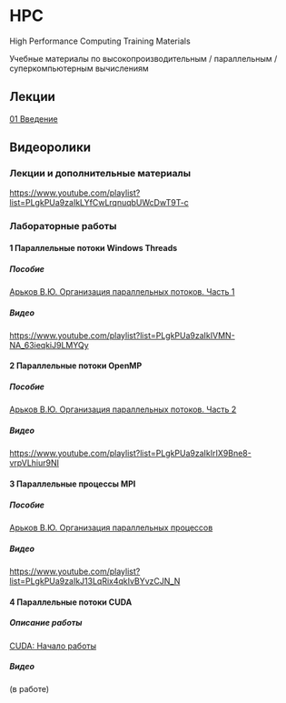 # HPC
High Performance Computing Training Materials

Учебные материалы по высокопроизводительным / параллельным / суперкомпьютерным вычислениям
## Лекции
[01 Введение](https://github.com/Valentin-Arkov/HPC/blob/main/HPC_01_Intro.pdf)

## Видеоролики
### Лекции и дополнительные материалы
https://www.youtube.com/playlist?list=PLgkPUa9zaIkLYfCwLrqnuqbUWcDwT9T-c

### Лабораторные работы

#### 1 Параллельные потоки Windows Threads
##### Пособие
[Арьков В.Ю. Организация параллельных потоков. Часть 1](https://ridero.ru/books/parallelnye_potoki_windows/)

##### Видео
https://www.youtube.com/playlist?list=PLgkPUa9zaIkIVMN-NA_63ieqkiJ9LMYQy

#### 2 Параллельные потоки OpenMP
##### Пособие
[Арьков В.Ю. Организация параллельных потоков. Часть 2](https://ridero.ru/books/organizaciya_parallelnykh_potokov_chast_2/)

##### Видео
https://www.youtube.com/playlist?list=PLgkPUa9zaIkIrIX9Bne8-vrpVLhiur9NI

#### 3 Параллельные процессы MPI
##### Пособие
[Арьков В.Ю. Организация параллельных процессов](https://ridero.ru/books/organizaciya_parallelnykh_processov/)

##### Видео
https://www.youtube.com/playlist?list=PLgkPUa9zaIkJ13LqRix4qkIvBYvzCJN_N

#### 4 Параллельные потоки CUDA
##### Описание работы
[CUDA: Начало работы](https://github.com/Valentin-Arkov/HPC/blob/main/HPC_14_CUDA.pdf)
##### Видео
(в работе)
